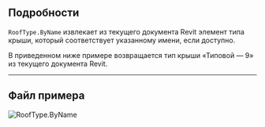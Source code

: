 ## Подробности
`RoofType.ByName` извлекает из текущего документа Revit элемент типа крыши, который соответствует указанному имени, если доступно.

В приведенном ниже примере возвращается тип крыши «Типовой — 9» из текущего документа Revit.
___
## Файл примера

![RoofType.ByName](./Revit.Elements.RoofType.ByName_img.jpg)
